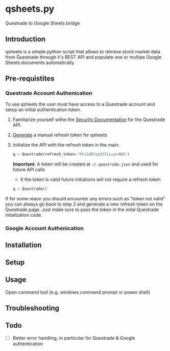 # qsheets.py
Questrade to Google Sheets bridge

## Introduction

qsheets is a simple python script that allows to retrieve stock market data from Questrade through it's REST API and populate one or multipe Google Sheets documents automatically.

## Pre-requistites

### Questrade Account Authenication

To use qsheets the user must have access to a Questrade account and setup an initial authentication token. 

1. Familiarize yourself withe the [Security Documentation](https://www.questrade.com/api/documentation/security) for the Questrade API.
2. [Generate](https://login.questrade.com/APIAccess/UserApps.aspx) a manual refresh token for qsheets
3. Initialize the API with the refresh token in the main:
   
    ```python
    q = Questrade(refresh_token='XYz1dBlop33lLLuys4Bd')
    ```

    **Important**: A token will be created at ```~/.questrade.json``` and used for future API calls
      * It the token is valid future initiations will not require a refresh token
    ```python
    q = Questrade()
    ```
If for some reaon you should encounter any errors such as "token not valid" you can always go back to step 2 and generate a new refresh token on the Questrade page. Just make sure to pass the token in the inital Questrade intialization code.

### Google Account Authenication

## Installation

## Setup

## Usage

Open command tool (e.g. windows command prompt or power shell)

## Troubleshooting

## Todo

- [ ] Better error handling, in particular for Questrade & Google authentication


